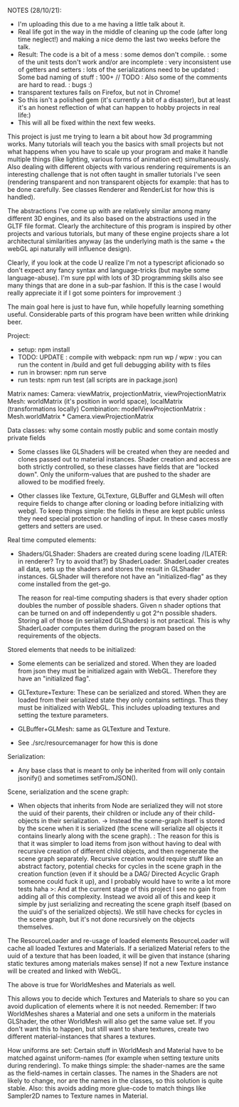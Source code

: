 NOTES (28/10/21): 
- I'm uploading this due to a me having a little talk about it. 
- Real life got in the way in the middle of cleaning up the code (after long time neglect!) and making a nice demo the last two weeks before the talk. 
- Result: The code is a bit of a mess
  : some demos don't compile. 
  : some of the unit tests don't work and/or are incomplete 
  : very inconsistent use of getters and setters
  : lots of the serializations need to be updated 
  : Some bad naming of stuff 
  : 100+ // TODO 
  : Also some of the comments are hard to read.
  : bugs :)
- transparent textures fails on Firefox, but not in Chrome!
- So this isn't a polished gem (it's currently a bit of a disaster), but at least it's an honest reflection of what can happen to hobby projects in real life:)
- This will all be fixed within the next few weeks. 


This project is just me trying to learn a bit about how 3d programming works.
Many tutorials will teach you the basics with small projects but 
not what happens when you have to scale up your program and make it handle multiple things (like lighting, various forms of animation ect) simultaneously. Also
dealing with different objects with various rendering requirements is an interesting challenge that is not often taught in smaller tutorials I've seen 
(rendering transparent and non transparent objects for example: that has to be done carefully. See classes Renderer and RenderList for how this is handled). 

The abstractions I've come up with are relatively similar among many different 3D engines, and its also based on the abstractions used in the GLTF file format.  Clearly the architecture of this program is inspired by other projects and various tutorials, but many of these engine projects share a lot architectural similarities anyway (as the underlying math is the same + the webGL api naturally will influence design). 

Clearly, if you look at the code U realize I'm not a typescript aficionado so don't expect any fancy syntax and language-tricks (but maybe some language-abuse). 
I'm sure ppl with lots of 3D programming skills also see many things that are done in a sub-par fashion. If this is the case I would really appreciate it if I got
some pointers for improvement :)

The main goal here is just to have fun, while hopefully learning something useful. Considerable parts of this program have been written while drinking beer. 


Project:
- setup: npm install 
- TODO: UPDATE : compile with webpack: npm run wp / wpw 
  : you can run the content in /build and get full debugging ability with ts files 
- run in browser: npm run serve 
- run tests: npm run test (all scripts are in package.json)


Matrix names: 
Camera: viewMatrix, projectionMatrix, viewProjectionMatrix
Mesh: worldMatrix (it's position in world space), localMatrix (transformations locally) 
Combination: modelViewProjectionMatrix : Mesh.worldMatrix * Camera.viewProjectionMatrix 


Data classes: why some contain mostly public and some contain mostly private fields 
- Some classes like GLShaders will be created when they are needed and clones passed out to 
  material instances. Shader creation and access are both strictly controlled, so these classes have fields that are "locked down". 
  Only the uniform-values that are pushed to the shader are allowed to be modified freely. 

- Other classes like Texture, GLTexture, GLBuffer and GLMesh will often require fields to change after cloning or loading before initializing with webgl. 
  To keep things simple: the fields in these are kept public unless they need special protection or handling of input. In these cases mostly
  getters and setters are used. 


Real time computed elements: 
- Shaders/GLShader: Shaders are created during scene loading /(LATER: in renderer? Try to avoid that?) by ShaderLoader. ShaderLoader creates all data, sets up the shaders and stores the result in GLShader instances. 
    GLShader will therefore not have an "initialized-flag" as they come installed from the get-go. 

    The reason for real-time computing shaders is that every shader option doubles the number of possible
    shaders. Given n shader options that can be turned on and off independently u got 2^n possible shaders. Storing all of those (in serialized GLShaders) is not practical. This is why ShaderLoader computes them during the program based on the requirements of the objects. 
  

Stored elements that needs to be initialized: 
- Some elements can be serialized and stored. When they are loaded from json they must be initialized again with WebGL. Therefore they have an "initialized flag". 

- GLTexture+Texture: These can be serialized and stored. When they are loaded from their serialized state they only contains settings. Thus they must be 
                     initialized with WebGL. This includes uploading textures and setting the texture parameters. 
- GLBuffer+GLMesh: same as GLTexture and Texture. 

- See ./src/resourcemanager for how this is done 


Serialization: 
- Any base class that is meant to only be inherited from will only contain jsonify() and sometimes setFromJSON(). 

Scene, serialization and the scene graph: 
- When objects that inherits from Node are serialized they will not store the uuid of their parents, their children or 
  include any of their child-objects in their serialization. 
-> Instead the scene-graph itself is stored by the scene when it is serialized (the scene will serialize all objects it contains linearly along with the scene graph). 
: The reason for this is that it was simpler to load items from json without having to deal with recursive creation of different child objects, 
  and then regenerate the scene graph separately. 
  Recursive creation would require stuff like an abstract factory, potential checks for cycles in the scene graph in the creation function (even if it should be a DAG/
  Directed Acyclic Graph someone could fuck it up), and I probably would have to write a lot more tests haha >: And at the current stage of this project I see no gain from adding all of this complexity. 
  Instead we avoid all of this and keep it simple by just serializing and recreating the scene graph itself (based on the uuid's of the serialized objects). 
  We still have checks for cycles in the scene graph, but it's not done recursively on the objects themselves. 


The ResourceLoader and re-usage of loaded elements
  ResourceLoader will cache all loaded Textures and Materials. 
  If a serialized Material refers to the uuid of a texture that has been loaded, it will be given that instance (sharing static textures among materials makes sense)
  If not a new Texture instance will be created and linked with WebGL. 

  The above is true for WorldMeshes and Materials as well. 

  This allows you to decide which Textures and Materials to share so you can avoid duplication of elements where it is not needed. 
  Remember: If two WorldMeshes shares a Material and one sets a uniform in the materials GLShader, the other WorldMesh will also get the same value set. 
            If you don't want this to happen, but still want to share textures, create two different material-instances that shares a textures. 


How uniforms are set: 
Certain stuff in WorldMesh and Material have to be matched against uniform-names (for example when setting texture units during rendering). 
To make things simple: the shader-names are the same as the field-names in certain classes. 
The names in the Shaders are not likely to change, nor are the names in the classes, so this solution is quite stable. 
Also: this avoids adding more glue-code to match things like Sampler2D names to Texture names in Material. 
 

